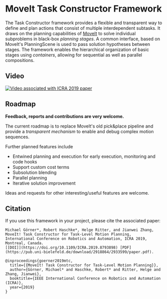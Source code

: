 # MoveIt Task Constructor Framework

The Task Constructor framework provides a flexible and transparent way to define and plan actions that consist of multiple interdependent subtasks.
It draws on the planning capabilities of [MoveIt](https://moveit.ros.org/) to solve individual subproblems in black-box *planning stages*.
A common interface, based on MoveIt's PlanningScene is used to pass solution hypotheses between stages.
The framework enables the hierarchical organization of basic stages using *containers*, allowing for sequential as well as parallel compositions.

## Video

[![Video associated with ICRA 2019 paper](https://img.youtube.com/vi/fCORKVYsdDI/0.jpg )](https://www.youtube.com/watch?v=fCORKVYsdDI)

## Roadmap

**Feedback, reports and contributions are very welcome.**

The current roadmap is to replace MoveIt's old pick&place pipeline and provide a *transparent mechanism* to enable and debug complex motion sequences.

Further planned features include

- Entwined planning and execution for early execution, monitoring and code hooks
- Support custom cost terms
- Subsolution blending
- Parallel planning
- Iterative solution improvement

Ideas and requests for other interesting/useful features are welcome.

## Citation

If you use this framework in your project, please cite the associated paper:


    Michael Görner*, Robert Haschke*, Helge Ritter, and Jianwei Zhang,
    MoveIt! Task Constructor for Task-Level Motion Planning,
    International Conference on Robotics and Automation, ICRA 2019, Montreal, Canada.
    [[DOI]](https://doi.org/10.1109/ICRA.2019.8793898) [PDF](https://pub.uni-bielefeld.de/download/2918864/2933599/paper.pdf).


```plain
@inproceedings{goerner2019mtc,
  title={{MoveIt! Task Constructor for Task-Level Motion Planning}},
  author={Görner, Michael* and Haschke, Robert* and Ritter, Helge and Zhang, Jianwei},
  booktitle={IEEE International Conference on Robotics and Automation (ICRA)},
  year={2019}
}
```
